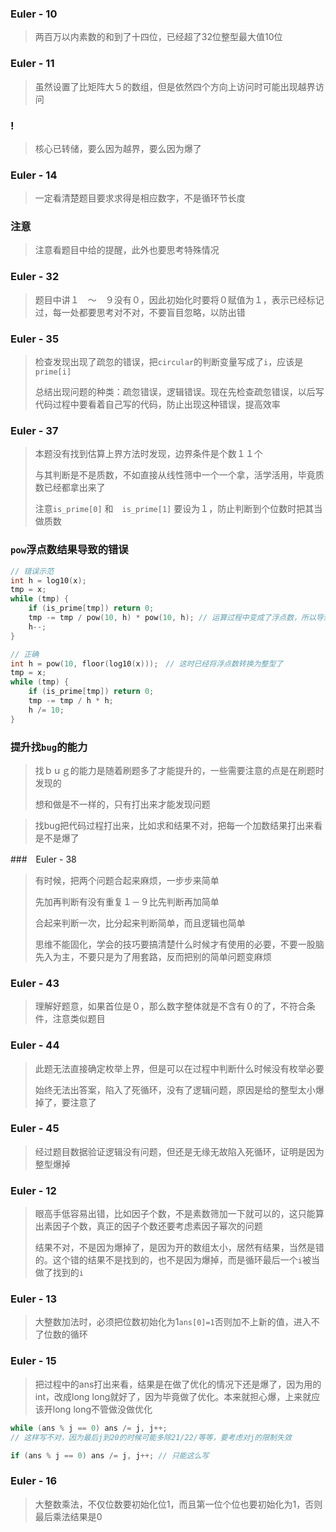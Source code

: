 ### Euler - 10

> 两百万以内素数的和到了十四位，已经超了32位整型最大值10位

### Euler - 11

> 虽然设置了比矩阵大５的数组，但是依然四个方向上访问时可能出现越界访问

### !

> 核心已转储，要么因为越界，要么因为爆了

### Euler - 14

> 一定看清楚题目要求求得是相应数字，不是循环节长度

### 注意

> 注意看题目中给的提醒，此外也要思考特殊情况

### Euler - 32

> 题目中讲１　～　９没有０，因此初始化时要将０赋值为１，表示已经标记过，每一处都要思考对不对，不要盲目忽略，以防出错

### Euler - 35

> 检查发现出现了疏忽的错误，把`circular`的判断变量写成了`i`，应该是`prime[i]`
>
> 总结出现问题的种类：疏忽错误，逻辑错误。现在先检查疏忽错误，以后写代码过程中要看着自己写的代码，防止出现这种错误，提高效率

### Euler - 37

> 本题没有找到估算上界方法时发现，边界条件是个数１１个
>
> 与其判断是不是质数，不如直接从线性筛中一个一个拿，活学活用，毕竟质数已经都拿出来了
>
> 注意`is_prime[0]` 和　`is_prime[1]` 要设为１，防止判断到个位数时把其当做质数

### `pow`浮点数结果导致的错误

```c
// 错误示范
int h = log10(x);
tmp = x;
while (tmp) {
	if (is_prime[tmp]) return 0;
    tmp -= tmp / pow(10, h) * pow(10, h); // 运算过程中变成了浮点数，所以导致tmp得０，需要强制转换
    h--;																		// pow运算结果是浮点数，使得过程中运算变成了浮点数运算
}
```

```c
// 正确
int h = pow(10, floor(log10(x)));　// 这时已经将浮点数转换为整型了
tmp = x;
while (tmp) {
    if (is_prime[tmp]) return 0;
    tmp -= tmp / h * h;
    h /= 10;
}
```

### 提升找`bug`的能力

> 找ｂｕｇ的能力是随着刷题多了才能提升的，一些需要注意的点是在刷题时发现的
>
> 想和做是不一样的，只有打出来才能发现问题

> 找bug把代码过程打出来，比如求和结果不对，把每一个加数结果打出来看是不是爆了

###　Euler - 38

> 有时候，把两个问题合起来麻烦，一步步来简单
>
> 先加再判断有没有重复１－９比先判断再加简单
>
> 合起来判断一次，比分起来判断简单，而且逻辑也简单
>
> 思维不能固化，学会的技巧要搞清楚什么时候才有使用的必要，不要一股脑先入为主，不要只是为了用套路，反而把别的简单问题变麻烦

### Euler - 43

> 理解好题意，如果首位是０，那么数字整体就是不含有０的了，不符合条件，注意类似题目

### Euler - 44

> 此题无法直接确定枚举上界，但是可以在过程中判断什么时候没有枚举必要
>
> 始终无法出答案，陷入了死循环，没有了逻辑问题，原因是给的整型太小爆掉了，要注意了

### Euler - 45

> 经过题目数据验证逻辑没有问题，但还是无缘无故陷入死循环，证明是因为整型爆掉

### Euler - 12

> 眼高手低容易出错，比如因子个数，不是素数筛加一下就可以的，这只能算出素因子个数，真正的因子个数还要考虑素因子幂次的问题
>
> 结果不对，不是因为爆掉了，是因为开的数组太小，居然有结果，当然是错的。这个错的结果不是找到的，也不是因为爆掉，而是循环最后一个`i`被当做了找到的`i`

### Euler - 13

> 大整数加法时，必须把位数初始化为1`ans[0]=1`否则加不上新的值，进入不了位数的循环

### Euler - 15

> 把过程中的ans打出来看，结果是在做了优化的情况下还是爆了，因为用的int，改成long long就好了，因为毕竟做了优化。本来就担心爆，上来就应该开long long不管做没做优化

```c
while (ans % j == 0) ans /= j, j++; 
// 这样写不对，因为最后j到20的时候可能多除21/22/等等，要考虑对j的限制失效
```

```c
if (ans % j == 0) ans /= j, j++; // 只能这么写
```

### Euler - 16

> 大整数乘法，不仅位数要初始化位1，而且第一位个位也要初始化为1，否则最后乘法结果是0